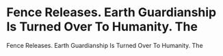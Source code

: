 # Fence Releases. Earth Guardianship Is Turned Over To Humanity. The

Fence Releases. Earth Guardianship Is Turned Over To Humanity. The